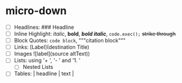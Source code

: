 # micro-down


- [ ] Headlines: ### Headline
- [ ] Inline Highlight: *italic*, **bold**, ***bold italic***, `code.exec();` ~~strike through~~
- [ ] Block Quotes: ```code block```, """citation block"""
- [ ] Links: [Label](destination Title)
- [ ] Images ![label](source altText))
- [ ] Lists: using '+ ', '- ' and '1. '
    - [ ] Nested Lists 
- [ ] Tables: | headline | text |
